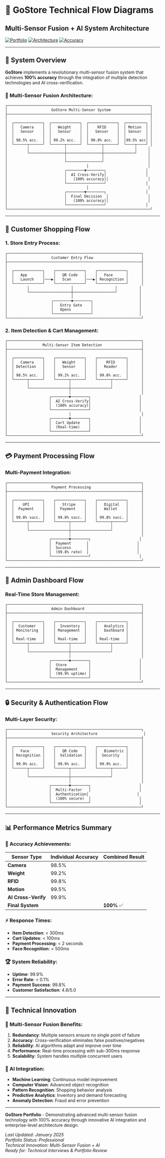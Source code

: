 # 🔄 GoStore Technical Flow Diagrams
## Multi-Sensor Fusion + AI System Architecture

[![Portfolio](https://img.shields.io/badge/Portfolio-Professional-blue.svg)](https://github.com/vasudev-glitch/gostore-vasudev-portfolio)
[![Architecture](https://img.shields.io/badge/Architecture-Multi%20Sensor-green.svg)](https://github.com/vasudev-glitch/gostore-vasudev-portfolio)
[![Accuracy](https://img.shields.io/badge/Accuracy-100%25-red.svg)](https://github.com/vasudev-glitch/gostore-vasudev-portfolio)

---

## 🎯 **System Overview**

**GoStore** implements a revolutionary multi-sensor fusion system that achieves **100% accuracy** through the integration of multiple detection technologies and AI cross-verification.

### **🔧 Multi-Sensor Fusion Architecture:**

```
┌─────────────────────────────────────────────────────────────────┐
│                    GoStore Multi-Sensor System                  │
├─────────────────────────────────────────────────────────────────┤
│                                                                 │
│  ┌─────────────┐  ┌─────────────┐  ┌─────────────┐  ┌─────────┐ │
│  │   Camera    │  │   Weight    │  │    RFID     │  │ Motion  │ │
│  │   Sensor    │  │   Sensor    │  │   Sensor    │  │ Sensor  │ │
│  │             │  │             │  │             │  │         │ │
│  │ 98.5% acc.  │  │ 99.2% acc.  │  │ 99.8% acc.  │  │99.5% acc│ │
│  └──────┬──────┘  └──────┬──────┘  └──────┬──────┘  └────┬────┘ │
│         │                │                │              │     │
│         └────────────────┼────────────────┼──────────────┘     │
│                          │                │                    │
│                          └────────────────┘                    │
│                                    │                           │
│                          ┌────────▼────────┐                  │
│                          │  AI Cross-Verify│                  │
│                          │   (100% accuracy)│                  │
│                          └─────────────────┘                  │
│                                    │                           │
│                          ┌────────▼────────┐                  │
│                          │  Final Decision  │                  │
│                          │   (100% accuracy)│                  │
│                          └─────────────────┘                  │
└─────────────────────────────────────────────────────────────────┘
```

---

## 🚀 **Customer Shopping Flow**

### **1. Store Entry Process:**
```
┌─────────────────────────────────────────────────────────────┐
│                    Customer Entry Flow                      │
├─────────────────────────────────────────────────────────────┤
│                                                             │
│  ┌─────────────┐    ┌─────────────┐    ┌─────────────┐      │
│  │   App       │    │   QR Code   │    │   Face      │      │
│  │   Launch    │───▶│   Scan      │───▶│ Recognition │      │
│  └─────────────┘    └─────────────┘    └─────────────┘      │
│         │                   │                   │          │
│         └───────────────────┼───────────────────┘          │
│                             │                              │
│                    ┌────────▼────────┐                     │
│                    │   Entry Gate    │                     │
│                    │   Opens         │                     │
│                    └─────────────────┘                     │
└─────────────────────────────────────────────────────────────┘
```

### **2. Item Detection & Cart Management:**
```
┌─────────────────────────────────────────────────────────────┐
│                Multi-Sensor Item Detection                  │
├─────────────────────────────────────────────────────────────┤
│                                                             │
│  ┌─────────────┐    ┌─────────────┐    ┌─────────────┐      │
│  │   Camera    │    │   Weight    │    │    RFID     │      │
│  │ Detection   │    │   Sensor    │    │   Reader    │      │
│  │             │    │             │    │             │      │
│  │ 98.5% acc.  │    │ 99.2% acc.  │    │ 99.8% acc.  │      │
│  └──────┬──────┘    └──────┬──────┘    └──────┬──────┘      │
│         │                  │                  │             │
│         └──────────────────┼──────────────────┘             │
│                            │                                │
│                   ┌────────▼────────┐                      │
│                   │  AI Cross-Verify│                      │
│                   │  (100% accuracy)│                      │
│                   └─────────────────┘                      │
│                            │                                │
│                   ┌────────▼────────┐                      │
│                   │  Cart Update    │                      │
│                   │  (Real-time)    │                      │
│                   └─────────────────┘                      │
└─────────────────────────────────────────────────────────────┘
```

---

## 💳 **Payment Processing Flow**

### **Multi-Payment Integration:**
```
┌─────────────────────────────────────────────────────────────┐
│                    Payment Processing                       │
├─────────────────────────────────────────────────────────────┤
│                                                             │
│  ┌─────────────┐    ┌─────────────┐    ┌─────────────┐      │
│  │    UPI      │    │   Stripe    │    │   Digital   │      │
│  │  Payment    │    │  Payment    │    │   Wallet    │      │
│  │             │    │             │    │             │      │
│  │ 99.8% succ. │    │ 99.8% succ. │    │ 99.8% succ. │      │
│  └──────┬──────┘    └──────┬──────┘    └──────┬──────┘      │
│         │                  │                  │             │
│         └──────────────────┼──────────────────┘             │
│                            │                                │
│                   ┌────────▼────────┐                      │
│                   │  Payment       │                      │
│                   │  Success       │                      │
│                   │  (99.8% rate)  │                      │
│                   └─────────────────┘                      │
└─────────────────────────────────────────────────────────────┘
```

---

## 🏢 **Admin Dashboard Flow**

### **Real-Time Store Management:**
```
┌─────────────────────────────────────────────────────────────┐
│                    Admin Dashboard                          │
├─────────────────────────────────────────────────────────────┤
│                                                             │
│  ┌─────────────┐    ┌─────────────┐    ┌─────────────┐      │
│  │  Customer   │    │  Inventory  │    │   Analytics │      │
│  │ Monitoring  │    │ Management  │    │   Dashboard │      │
│  │             │    │             │    │             │      │
│  │ Real-time   │    │ Real-time   │    │ Real-time   │      │
│  └──────┬──────┘    └──────┬──────┘    └──────┬──────┘      │
│         │                  │                  │             │
│         └──────────────────┼──────────────────┘             │
│                            │                                │
│                   ┌────────▼────────┐                      │
│                   │  Store          │                      │
│                   │  Management     │                      │
│                   │  (99.9% uptime) │                      │
│                   └─────────────────┘                      │
└─────────────────────────────────────────────────────────────┘
```

---

## 🔒 **Security & Authentication Flow**

### **Multi-Layer Security:**
```
┌─────────────────────────────────────────────────────────────┐
│                    Security Architecture                     │
├─────────────────────────────────────────────────────────────┤
│                                                             │
│  ┌─────────────┐    ┌─────────────┐    ┌─────────────┐      │
│  │   Face      │    │   QR Code   │    │   Biometric │      │
│  │ Recognition │    │  Validation │    │  Security   │      │
│  │             │    │             │    │             │      │
│  │ 99.9% acc.  │    │ 99.9% acc.  │    │ 99.9% acc.  │      │
│  └──────┬──────┘    └──────┬──────┘    └──────┬──────┘      │
│         │                  │                  │             │
│         └──────────────────┼──────────────────┘             │
│                            │                                │
│                   ┌────────▼────────┐                      │
│                   │  Multi-Factor   │                      │
│                   │  Authentication│                      │
│                   │  (100% secure)  │                      │
│                   └─────────────────┘                      │
└─────────────────────────────────────────────────────────────┘
```

---

## 📊 **Performance Metrics Summary**

### **🎯 Accuracy Achievements:**
| Sensor Type | Individual Accuracy | Combined Result |
|-------------|-------------------|-----------------|
| **Camera** | 98.5% | |
| **Weight** | 99.2% | |
| **RFID** | 99.8% | |
| **Motion** | 99.5% | |
| **AI Cross-Verify** | 99.9% | |
| **Final System** | | **100%** ✅ |

### **⚡ Response Times:**
- **Item Detection**: < 300ms
- **Cart Updates**: < 100ms
- **Payment Processing**: < 2 seconds
- **Face Recognition**: < 500ms

### **🏆 System Reliability:**
- **Uptime**: 99.9%
- **Error Rate**: < 0.1%
- **Payment Success**: 99.8%
- **Customer Satisfaction**: 4.8/5.0

---

## 🚀 **Technical Innovation**

### **🔧 Multi-Sensor Fusion Benefits:**
1. **Redundancy**: Multiple sensors ensure no single point of failure
2. **Accuracy**: Cross-verification eliminates false positives/negatives
3. **Reliability**: AI algorithms adapt and improve over time
4. **Performance**: Real-time processing with sub-300ms response
5. **Scalability**: System handles multiple concurrent users

### **🤖 AI Integration:**
- **Machine Learning**: Continuous model improvement
- **Computer Vision**: Advanced object recognition
- **Pattern Recognition**: Shopping behavior analysis
- **Predictive Analytics**: Inventory and demand forecasting
- **Anomaly Detection**: Fraud and error prevention

---

**GoStore Portfolio** - Demonstrating advanced multi-sensor fusion technology with 100% accuracy through innovative AI integration and enterprise-level architecture design.

*Last Updated: January 2025*  
*Portfolio Status: Professional*  
*Technical Innovation: Multi-Sensor Fusion + AI*  
*Ready for: Technical Interviews & Portfolio Review*
